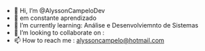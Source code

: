 - 👋 Hi, I’m @AlyssonCampeloDev
- 👀 em constante aprendizado
- 🌱 I’m currently learning: Análise e Desenvolviemnto de Sistemas
- 💞️ I’m looking to collaborate on : 
- 📫 How to reach me : alyssoncampelo@hotmail.com

<!---
AlyssonCampeloDev/AlyssonCampeloDev is a ✨ special ✨ repository because its `README.md` (this file) appears on your GitHub profile.
You can click the Preview link to take a look at your changes.
--->
